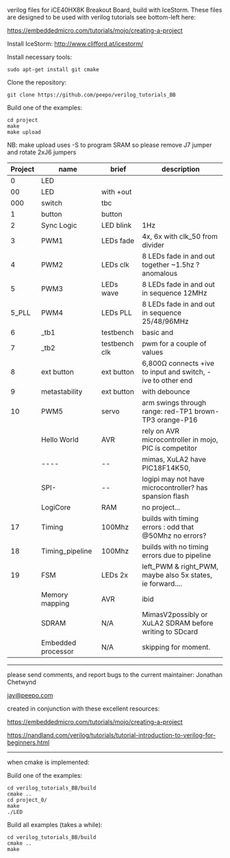 verilog files for iCE40HX8K Breakout Board, build with IceStorm.
These files are designed to be used with verilog tutorials
see bottom-left here:

https://embeddedmicro.com/tutorials/mojo/creating-a-project

Install IceStorm: http://www.clifford.at/icestorm/

Install necessary tools:

    sudo apt-get install git cmake 

Clone the repository:

    git clone https://github.com/peepo/verilog_tutorials_BB

Build one of the examples:

    cd project
    make
    make upload

NB: make upload uses -S to program SRAM so please remove J7 jumper and rotate 2xJ6 jumpers


|Project|name|brief|description|
|----|----|----|----|
|0|LED|
|00|LED|with +out|
|000|switch|tbc|
|1|button|button|
|2|Sync Logic|LED blink|1Hz|
|3|PWM1|LEDs fade|4x, 6x with clk_50 from divider
|4|PWM2|LEDs clk |8 LEDs fade in and out together ~1.5hz ?anomalous
|5|PWM3|LEDs wave|8 LEDs fade in and out in sequence 12MHz
|5_PLL|PWM4|LEDs PLL|8 LEDs fade in and out in sequence 25/48/96MHz
|6|_tb1|testbench|basic and 
|7|_tb2|testbench clk|pwm for a couple of values
|8|ext button|ext button|6,800Ω connects +ive to input and switch, -ive to other end
|9|metastability|ext button|with debounce
|10|PWM5|servo|arm swings through range: red-TP1 brown-TP3 orange-P16
||Hello World|AVR|rely on AVR microcontroller in mojo, PIC is competitor
||----|--|mimas, XuLA2 have PIC18F14K50, 
||SPI-|--|logipi may not have microcontroller? has spansion flash
||LogiCore|RAM|no project...
|17|Timing|100Mhz|builds with timing errors : odd that @50Mhz no errors?
|18|Timing_pipeline|100Mhz|builds with no timing errors due to pipeline
|19|FSM |LEDs 2x|left_PWM & right_PWM, maybe also 5x states, ie forward....
||Memory mapping|AVR|ibid
||SDRAM|N/A|MimasV2possibly or XuLA2 SDRAM before writing to SDcard
||Embedded processor|N/A|skipping for moment.

---

please send comments, and report bugs to the current maintainer: Jonathan Chetwynd

jay@peepo.com

created in conjunction with these excellent resources:

https://embeddedmicro.com/tutorials/mojo/creating-a-project

https://nandland.com/verilog/tutorials/tutorial-introduction-to-verilog-for-beginners.html

---

when cmake is implemented:

Build one of the examples:

    cd verilog_tutorials_BB/build
    cmake ..
    cd project_0/
    make
    ./LED

Build all examples (takes a while):

    cd verilog_tutorials_BB/build
    cmake ..
    make
